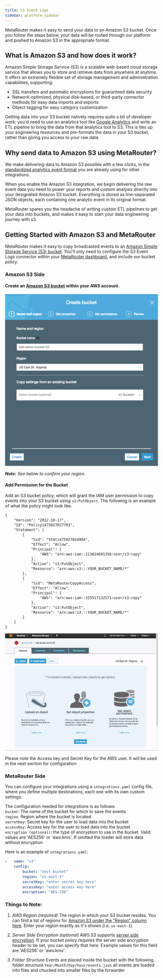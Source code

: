 ```yaml
---
title: S3 Event Logs
sidebar: platform_sidebar
---
```


MetaRouter makes it easy to send your data to an Amazon S3 bucket. Once you follow the steps below, your data will be routed through our platform and pushed to Amazon S3 in the appropriate format.

## What is Amazon S3 and how does it work?

Amazon Simple Storage Service (S3) is a scalable web-based cloud storage service that allows you to store and retrieve data from anywhere at anytime. It offers an extremely flexible set of storage management and administration capabilities, supporting:

* SSL transfers and automatic encryptions for guaranteed data security
* Network-optimized, physical disk-based, or third-party connector methods for easy data imports and exports
* Object tagging for easy category customization

Getting data into your S3 bucket natively requires quite a bit of developer work; you'd need to use an analytics tool like [Google Analytics](google-analytics.md) and write an ETL pipeline to bring the data from that analytics tool to S3. This is ties up your engineering resources and pre-formats the data in your S3 bucket, rather than giving you access to your raw data.

## Why send data to Amazon S3 using MetaRouter?

We make delivering data to Amazon S3 possible with a few clicks, in the [standardized analytics event format](https://docs.metarouter.io/v2/clickstream/sources/overview.html) you are already using for other integrations. 

When you enable the Amazon S3 integration, we begin delivering the raw event data you need to power your reports and custom analysis directly into your designated Amazon S3 bucket. Everything is stored as line-separated JSON objects, each containing one analytic event in its original format.

MetaRouter spares you the headache of writing custom ETL pipelines to get your data into buckets, and makes it easy to start your data engineering journey with s3.

## Getting Started with Amazon S3 and MetaRouter

MetaRouter makes it easy to copy broadcasted events to an [Amazon Simple Storage Service (S3) bucket](https://aws.amazon.com/s3/).  You'll only need to configure the S3 Event Logs connector within your [MetaRouter dashboard](https://app.metarouter.io/), and include our bucket policy.

### Amazon S3 Side

#### Create an [Amazon S3 bucket](https://aws.amazon.com/s3/) within your AWS account.

![s3-event-logs1](../../../../images/s3-event-logs1.png)

***Note:** See below to confirm your region.*


#### Add Permission for the Bucket 

Add an S3 bucket policy, which will grant the IAM user permission to copy events into your S3 bucket using `s3:PutObject`.  The following is an example of what the policy might look like.

```
{
    "Version": "2012-10-17",
    "Id": "Policy1475027027703",
    "Statement": [
        {
            "Sid": "Stmt1475027024994",
            "Effect": "Allow",
            "Principal": {
                "AWS": "arn:aws:iam::213824691356:user/s3-copy"
            },
            "Action": "s3:PutObject",
            "Resource": "arn:aws:s3:::YOUR_BUCKET_NAME/*"
        },
        {
            "Sid": "MetaRouterCopyAccess",
            "Effect": "Allow",
            "Principal": {
                "AWS": "arn:aws:iam::325517132571:user/s3-copy"
            },
            "Action": "s3:PutObject",
            "Resource": "arn:aws:s3:::YOUR_BUCKET_NAME/*"
        }
    ]
}

```
![s3-event-logs1](../../../../images/s3-event-logs2.gif)

Please note the Access key and Secret Key for the AWS user.  It will be used in the next section for configuration 


### MetaRouter Side

You can configure your integrations using a `integrations.yaml` config file, where you define multiple destinations, each one with its own custom settings.

The configuration needed for integrations is as follows: <br /> 
`bucket`:  The name of the bucket for which to save the events <br />
`region`:  Region where the bucket is located <br />
`secretKey`: Secret key for the user to load data into the bucket <br />
`accessKey`: Access key for the user to load data into the bucket <br />
`encryption (optional)`: the type of encryption to use in the bucket.  Valid values are 'AES256' or 'aws:kms'. If omitted the loader will store data without encryption

Here is an example of `integrations.yaml`: 

```yaml
- 	name: "s3"
    config:
        bucket: "test-bucket"
        region: "us-east-1"
        secretKey: "enter secret key here"
        accessKey: "enter access key here"
        encryption: "AES-256"
```

### Things to Note:

1. *AWS Region (required)*
The region in which your S3 bucket resides. You can find a list of regions for [Amazon S3 under the "Region" column here](http://docs.aws.amazon.com/general/latest/gr/rande.html#s3_region). Enter your region exactly as it's shown (i.e. `us-east-1`).

2. *Server Side Encryption (optional)*
AWS S3 supports [server side encryption](http://docs.aws.amazon.com/AmazonS3/latest/dev/UsingServerSideEncryption.html). If your bucket policy requires the server side encryption header to be set, you can specify that here. Example values for this field are 'AES256' or 'aws:kms'.

3. *Folder Structure*
Events are placed inside the bucket with the following folder structure `Year/Month/Day/hour/events.json` all events are loaded into files and chucked into smaller files by the forwarder 

